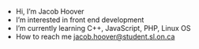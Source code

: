 - Hi, I’m Jacob Hoover
- I’m interested in front end development
- I’m currently learning C++, JavaScript, PHP, Linux OS
- How to reach me jacob.hoover@student.sl.on.ca
